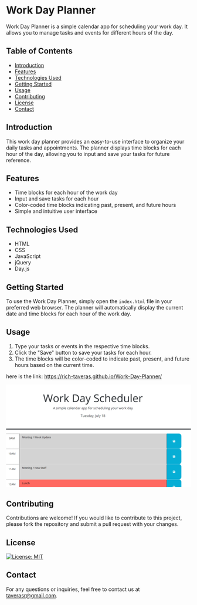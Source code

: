 # Work Day Planner

Work Day Planner is a simple calendar app for scheduling your work day. It allows you to manage tasks and events for different hours of the day.

## Table of Contents

- [Introduction](#introduction)
- [Features](#features)
- [Technologies Used](#technologies-used)
- [Getting Started](#getting-started)
- [Usage](#usage)
- [Contributing](#contributing)
- [License](#license)
- [Contact](#contact)

## Introduction

This work day planner provides an easy-to-use interface to organize your daily tasks and appointments. The planner displays time blocks for each hour of the day, allowing you to input and save your tasks for future reference.

## Features

- Time blocks for each hour of the work day
- Input and save tasks for each hour
- Color-coded time blocks indicating past, present, and future hours
- Simple and intuitive user interface

## Technologies Used

- HTML
- CSS
- JavaScript
- jQuery
- Day.js

## Getting Started

To use the Work Day Planner, simply open the `index.html` file in your preferred web browser. The planner will automatically display the current date and time blocks for each hour of the work day.

## Usage

1. Type your tasks or events in the respective time blocks.
2. Click the "Save" button to save your tasks for each hour.
3. The time blocks will be color-coded to indicate past, present, and future hours based on the current time.

here is the link:
https://rich-taveras.github.io/Work-Day-Planner/

<img src="./images/Screenshot 2023-07-18 101508.png">

## Contributing

Contributions are welcome! If you would like to contribute to this project, please fork the repository and submit a pull request with your changes.

## License

[![License: MIT](https://img.shields.io/badge/License-MIT-yellow.svg)](https://opensource.org/licenses/MIT)

## Contact

For any questions or inquiries, feel free to contact us at [taverasr@gmail.com](mailto:taverasr@gmail.com).

